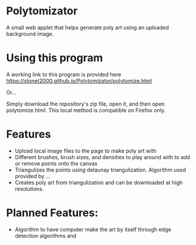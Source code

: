 # Polytomizator
A small web applet that helps generate poly art using an uploaded background image.

# Using this program
A working link to this program is provided here https://stonet2000.github.io/Polytomizator/polytomize.html

Or...

Simply download the repository's zip file, open it, and then open polytomize.html. This local method is compatible on Firefox only.


# Features
- Upload local image files to the page to make poly art with
- Different brushes, brush sizes, and densities to play around with to add or remove points onto the canvas
- Triangulizes the points using delaunay triangulization. Algorithm used provided by ...
- Creates poly art from triangulization and can be downloaded at high resolutions.

# Planned Features:
- Algorithm to have computer make the art by itself through edge detection algorithms and 
